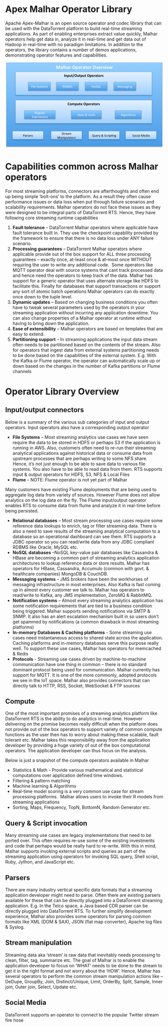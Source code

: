 Apex Malhar Operator Library
================================================================================

Apache Apex-Malhar is an open source operator and codec library that can be used with the DataTorrent platform to build real-time streaming applications.  As part of enabling enterprises extract value quickly, Malhar operators help get data in, analyze it in real-time and get data out of Hadoop in real-time with no paradigm limitations.  In addition to the operators, the library contains a number of demos applications, demonstrating operator features and capabilities.

![MalharDiagram](images/malhar/MalharOperatorOverview.png)

# Capabilities common across Malhar operators

For most streaming platforms, connectors are afterthoughts and often end up being simple ‘bolt-ons’ to the platform. As a result they often cause performance issues or data loss when put through failure scenarios and scalability requirements. Malhar operators do not face these issues as they were designed to be integral parts of DataTorrent RTS. Hence, they have following core streaming runtime capabilities

1.  **Fault tolerance** – DataTorrent Malhar operators where applicable have fault tolerance built in. They use the checkpoint capability provided by the framework to ensure that there is no data loss under ANY failure scenario.
2.  **Processing guarantees** – DataTorrent Malhar operators where applicable provide out of the box support for ALL three processing guarantees – exactly once, at-least once & at-most once WITHOUT requiring the user to write any additional code. &nbsp;Some operators like MQTT operator deal with source systems that cant track processed data and hence need the operators to keep track of the data. Malhar has support for a generic operator that uses alternate storage like HDFS to facilitate this. Finally for databases that support transactions or support any sort of atomic batch operations Malhar operators can do exactly once down to the tuple level.
3.  **Dynamic updates** – Based on changing business conditions you often have to tweak several parameters used by the operators in your streaming application without incurring any application downtime. You can also change properties of a Malhar operator at runtime without having to bring down the application. 
4.  **Ease of extensibility** – Malhar operators are based on templates that are easy to extend.
5.  **Partitioning support** – In streaming applications the input data stream often needs to be partitioned based on the contents of the stream. Also for operators that ingest data from external systems partitioning needs to be done based on the capabilities of the external system. E.g. With the Kafka or Flume operator, the operator can automatically scale up or down based on the changes in the number of Kafka partitions or Flume channels

# Operator Library Overview

## Input/output connectors

Below is a summary of the various sub categories of input and output operators. Input operators also have a corresponding output operator

*   **File Systems** – Most streaming analytics use cases we have seen require the data to be stored in HDFS or perhaps S3 if the application is running in AWS. Also, customers often need to re-run their streaming analytical applications against historical data or consume data from upstream processes that are perhaps writing to some NFS share. Hence, it’s not just enough to be able to save data to various file systems. You also have to be able to read data from them. RTS supports input & output operators for HDFS, S3, NFS & Local Files
*   **Flume** – NOTE: Flume operator is not yet part of Malhar

Many customers have existing Flume deployments that are being used to aggregate log data from variety of sources. However Flume does not allow analytics on the log data on the fly. The Flume input/output operator enables RTS to consume data from flume and analyze it in real-time before being persisted. 

*   **Relational databases** – Most stream processing use cases require some reference data lookups to enrich, tag or filter streaming data. There is also a need to save results of the streaming analytical computation to a database so an operational dashboard can see them. RTS supports a JDBC operator so you can read/write data from any JDBC compliant RDBMS like Oracle, MySQL etc.
*   **NoSQL databases** –NoSQL key-value pair databases like Cassandra & HBase are becoming a common part of streaming analytics application architectures to lookup reference data or store results. Malhar has operators for HBase, Cassandra, Accumulo (common with govt. & healthcare companies) MongoDB & CouchDB.
*   **Messaging systems** – JMS brokers have been the workhorses of messaging infrastructure in most enterprises. Also Kafka is fast coming up in almost every customer we talk to. Malhar has operators to read/write to Kafka, any JMS implementation, ZeroMQ & RabbitMQ.
*   **Notification systems** – Almost every streaming analytics application has some notification requirements that are tied to a business condition being triggered. Malhar supports sending notifications via SMTP & SNMP. It also has an alert escalation mechanism built in so users don’t get spammed by notifications (a common drawback in most streaming platforms)
*   **In-memory Databases & Caching platforms** - Some streaming use cases need instantaneous access to shared state across the application. Caching platforms and in-memory databases serve this purpose really well. To support these use cases, Malhar has operators for memcached & Redis
*   **Protocols** - Streaming use cases driven by machine-to-machine communication have one thing in common – there is no standard dominant protocol being used for communication. Malhar currently has support for MQTT. It is one of the more commonly, adopted protocols we see in the IoT space. Malhar also provides connectors that can directly talk to HTTP, RSS, Socket, WebSocket & FTP sources



## Compute

One of the most important promises of a streaming analytics platform like DataTorrent RTS is the ability to do analytics in real-time. However delivering on the promise becomes really difficult when the platform does not provide out of the box operators to support variety of common compute functions as the user then has to worry about making these scalable, fault tolerant etc. Malhar takes this responsibility away from the application developer by providing a huge variety of out of the box computational operators. The application developer can thus focus on the analysis. 

Below is just a snapshot of the compute operators available in Malhar

*   Statistics & Math - Provide various mathematical and statistical computations over application defined time windows. 
*   Filtering & pattern matching
*   Machine learning & Algorithms
*   Real-time model scoring is a very common use case for stream processing platforms. &nbsp;Malhar allows users to invoke their R models from streaming applications
*   Sorting, Maps, Frequency, TopN, BottomN, Random Generator etc.


## Query & Script invocation

Many streaming use cases are legacy implementations that need to be ported over. This often requires re-use some of the existing investments and code that perhaps would be really hard to re-write. With this in mind, Malhar supports invoking external scripts and queries as part of the streaming application using operators for invoking SQL query, Shell script, Ruby, Jython, and JavaScript etc.

## Parsers

There are many industry vertical specific data formats that a streaming application developer might need to parse. Often there are existing parsers available for these that can be directly plugged into a DataTorrent streaming application. E.g. In the Telco space, a Java based CDR parser can be directly plugged into DataTorrent RTS. To further simplify development experience, Malhar also provides some operators for parsing common formats like XML (DOM & SAX), JSON (flat map converter), Apache log files & Syslog.

## Stream manipulation

Streaming data aka ‘stream’ is raw data that inevitably needs processing to clean, filter, tag, summarize etc. The goal of Malhar is to enable the application developer to focus on ‘WHAT’ needs to be done to the stream to get it in the right format and not worry about the ‘HOW’. Hence, Malhar has several operators to perform the common stream manipulation actions like – DeDupe, GroupBy, Join, Distinct/Unique, Limit, OrderBy, Split, Sample, Inner join, Outer join, Select, Update etc.

## Social Media

DataTorrent supports an operator to connect to the popular Twitter stream fire hose
